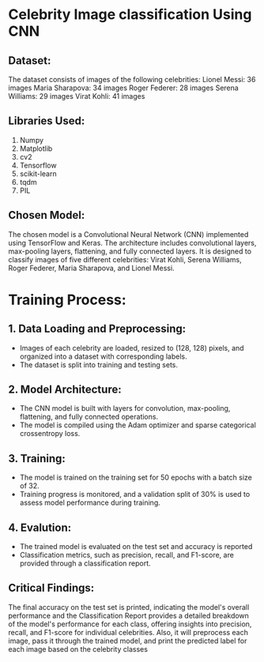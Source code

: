 # Celebrity Image classification Using CNN 
## Dataset:
The dataset consists of images of the following celebrities:
Lionel Messi: 36 images
Maria Sharapova: 34 images
Roger Federer: 28 images
Serena Williams: 29 images
Virat Kohli: 41 images
 
## Libraries Used:
1. Numpy
2. Matplotlib
3. cv2
4. Tensorflow
5. scikit-learn
6. tqdm
7. PIL
## Chosen Model:
 The chosen model is a Convolutional Neural Network (CNN) implemented using TensorFlow and Keras. The architecture includes convolutional layers, max-pooling layers, flattening, and fully connected layers. It is designed to classify images of five different celebrities: Virat Kohli, Serena Williams, Roger Federer, Maria Sharapova, and Lionel Messi.
# Training Process:
## 1. Data Loading and Preprocessing:
  - Images of each celebrity are loaded, resized to (128, 128) pixels, and organized into a dataset with corresponding labels.
  - The dataset is split into training and testing sets.

## 2. Model Architecture:
   - The CNN model is built with layers for convolution, max-pooling, flattening, and fully connected operations.
   - The model is compiled using the Adam optimizer and sparse categorical crossentropy loss.
## 3. Training:
   - The model is trained on the training set for 50 epochs with a batch size of 32.
   - Training progress is monitored, and a validation split of 30% is used to assess model performance during training.
## 4. Evalution:
   - The trained model is evaluated on the test set and accuracy is reported
   - Classification metrics, such as precision, recall, and F1-score, are provided through a classification report.

## Critical Findings:
The final accuracy on the test set is printed, indicating the model's overall performance and the  Classification Report provides a detailed breakdown of the model's performance for each class, offering insights into precision, recall, and F1-score for  individual celebrities. Also, it will  preprocess each image, pass it through the trained model, and print the predicted label for each image based on the celebrity classes
 




